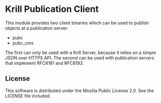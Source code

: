 
# Krill Publication Client

This module provides two client binaries which can be used to publish objects
at a publication server:

* pubc
* pubc_cms

The first can only be used with a Krill Server, because it relies on a simple JSON
over HTTPS API. The second can be used with publication servers that implement 
RFC8181 and RFC8183.

## License

This software is distributed under the Mozilla Public License 2.0. See the LICENSE file included.
